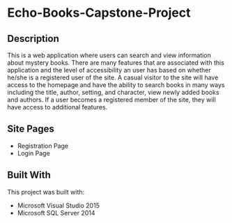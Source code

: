 # Echo-Books-Capstone-Project

## **Description**
This is a web application where users can search and view information about mystery books.  There are many features that are associated with this application and the level of accessibility an user has 
based on whether he/she is a registered user of the site.  A casual visitor to the site will have access to the homepage and have the ability to search books in many ways
including the title, author, setting, and character, view newly added books and authors.  If a user becomes a registered member of the site, they will have access to additional features. 

## **Site Pages**
- Registration Page
- Login Page

## **Built With**
This project was built with:
- Microsoft Visual Studio 2015
- Microsoft SQL Server 2014

   
